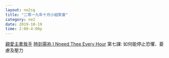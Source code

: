 ```yaml
---
layout: ne2sg
title: "二零一九年十月小組聚會"
category: ne2
date: 2019-10-19
time: 2:00-4:00p
---
```

<span>[親愛主牽我手](http://www.youtube.com/watch?v=0DgzOXycfQ0)</span>
<span>[時刻需祢 I Nneed Thee Every Hour](http://www.youtube.com/watch?v=HFt9ZRf2W6U)</span>
<span>第七課: 如何能停止恐懼、憂慮及壓力</span>
